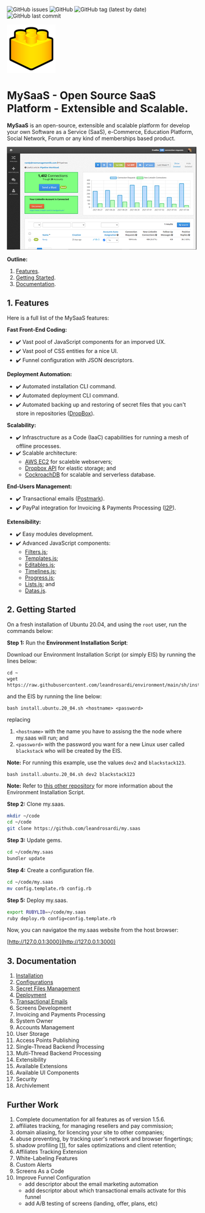 ![GitHub issues](https://img.shields.io/github/issues/leandrosardi/my.saas) ![GitHub](https://img.shields.io/github/license/leandrosardi/my.saas) ![GitHub tag (latest by date)](https://img.shields.io/github/v/tag/leandrosardi/my.saas) ![GitHub last commit](https://img.shields.io/github/last-commit/leandrosardi/my.saas)

![logo](./public/core/images/logo.png)

# MySaaS - Open Source SaaS Platform - Extensible and Scalable.  

**MySaaS** is an open-source, extensible and scalable platform for develop your own Software as a Service (SaaS), e-Commerce, Education Platform, Social Network, Forum or any kind of memberships based product.

![Example of What Can You Create with My.SaaS](./docu/thumbnails/dashboard.png)

**Outline:**

1. [Features](#1-features).
2. [Getting Started](#2-getting-started).
3. [Documentation](#3-documentation).

## 1. Features

Here is a full list of the MySaaS features:

**Fast Front-End Coding:**

- :heavy_check_mark: Vast pool of JavaScript components for an imporved UX.
- :heavy_check_mark: Vast pool of CSS entities for a nice UI.
- :heavy_check_mark: Funnel configuration with JSON descriptors.

**Deployment Automation:**

- :heavy_check_mark: Automated installation CLI command.
- :heavy_check_mark: Automated deployment CLI command.
- :heavy_check_mark: Automated backing up and restoring of secret files that you can't store in repositories  ([DropBox](https://www.dropbox.com)).

**Scalability:**

- :heavy_check_mark: Infrasctructure as a Code (IaaC) capabilities for running a mesh of offline processes.
- :heavy_check_mark: Scalable architecture: 
	- [AWS EC2](https://aws.amazon.com/ec2/) for scaleble webservers;
	- [Dropbox API](https://aws.amazon.com/ebs/) for elastic storage; and 
	- [CockroachDB](https://www.cockroachlabs.com/) for scalable and serverless database.

**End-Users Management:**

- :heavy_check_mark: Transactional emails ([Postmark](https://postmarkapp.com/)).
- :heavy_check_mark: PayPal integration for Invoicing & Payments Processing ([I2P](https://github.com/leandrosardi/i2p)).

**Extensibility:**

- :heavy_check_mark: Easy modules development.
- :heavy_check_mark: Advanced JavaScript components:
	- [Filters.js](https://github.com/leandrosardi/filtersjs);
	- [Templates.js](https://github.com/leandrosardi/templatesjs); 
	- [Editables.js](https://github.com/leandrosardi/editablesjs); 
	- [Timelines.js](https://github.com/leandrosardi/templatesjs); 
	- [Progress.js](https://github.com/leandrosardi/progressjs);
	- [Lists.js](https://github.com/leandrosardi/listsjs); and
	- [Datas.js](https://github.com/leandrosardi/datasjs).

## 2. Getting Started

On a fresh installation of Ubuntu 20.04, and using the `root` user, run the commands below:

**Step 1:** Run the **Environment Installation Script**:

Download our Environment Installation Script (or simply EIS) by running the lines below:

```
cd ~
wget https://raw.githubusercontent.com/leandrosardi/environment/main/sh/install.ubuntu.20_04.sh
```

and the EIS by running the line below:

```
bash install.ubuntu.20_04.sh <hostname> <password>
```

replacing 

1. `<hostname>` with the name you have to assisng the the node where my.saas will run; and
2. `<password>` with the password you want for a new Linux user called `blackstack` who will be created by the EIS.

**Note:** For running this example, use the values `dev2` and `blackstack123`.

```
bash install.ubuntu.20_04.sh dev2 blackstack123
```

**Note:** Refer to [this other repository](https://github.com/leandrosardi/environment) for more information about the Environment Installation Script.

**Step 2:** Clone my.saas.

```bash
mkdir ~/code
cd ~/code
git clone https://github.com/leandrosardi/my.saas
```

**Step 3:** Update gems.

```bash
cd ~/code/my.saas
bundler update
```

**Step 4:** Create a configuration file.

```bash
cd ~/code/my.saas
mv config.template.rb config.rb
```

**Step 5:** Deploy my.saas.

```bash
export RUBYLIB=~/code/my.saas
ruby deploy.rb config=config.template.rb
```

Now, you can navigatoe the my.saas website from the host browser:

[http://127.0.0.1:3000](http://127.0.0.1:3000)


## 3. Documentation

01. [Installation](./docu/01.Installation.md)
02. [Configurations](./docu/02.configurations.md)
03. [Secret Files Management](./docu/03.secret-files-management.md)
04. [Deployment](./docu/04.deployment.md) 
05. [Transactional Emails](./docu/05.transactional-emails.md) 
06. Screens Development
07. Invoicing and Payments Processing
08. System Owner
09. Accounts Management
10. User Storage
11. Access Points Publishing
12. Single-Thread Backend Processing
13. Multi-Thread Backend Processing
14. Extensibility
15. Available Extensions
16. Available UI Components
17. Security
18. Archivlement

## Further Work

01. Complete documentation for all features as of version 1.5.6.
02. affiliates tracking, for managing resellers and pay commission;
03. domain aliasing, for licencing your site to other companies;
04. abuse preventing, by tracking user's network and browser fingertings;
05. shadow profiling [[1](https://en.wikipedia.org/wiki/Shadow_profile)], for sales optimizations and client retention;
06. Affiliates Tracking Extension
07. White-Labeling Features
08. Custom Alerts
09. Screens As a Code
10. Improve Funnel Configuration
	- add descriptor about the email marketing automation
	- add descriptor about which transactional emails activate for this funnel
	- add A/B testing of screens (landing, offer, plans, etc)
